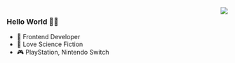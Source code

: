 <img align="right" src="https://github-readme-stats.vercel.app/api?username=Paladinfeng&show_icons=true&icon_color=CE1D2D&text_color=718096&bg_color=00000000&hide_title=true&hide_border=true" />

### Hello World 🤩🤩

- 🤣 Frontend Developer
- 🥳 Love Science Fiction
- 🎮 PlayStation, Nintendo Switch
